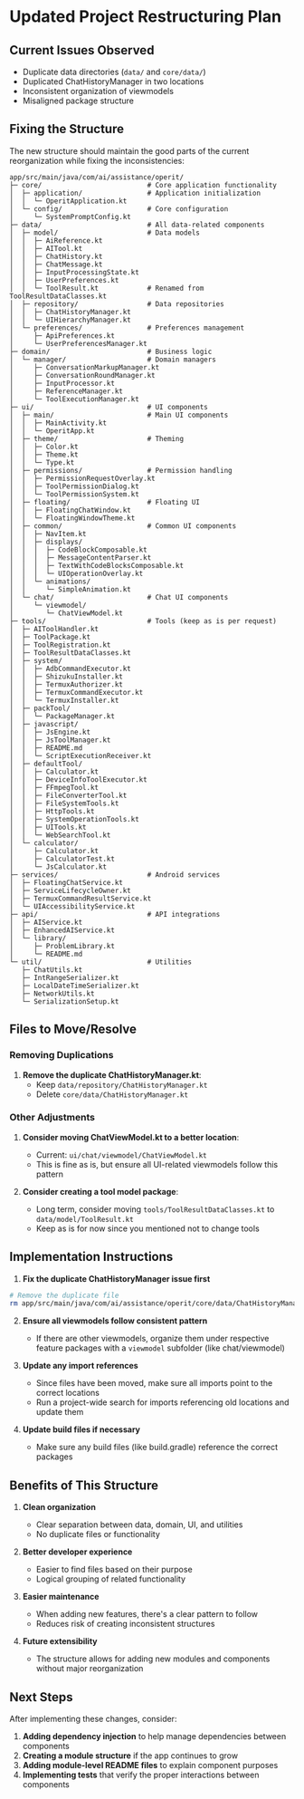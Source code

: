# Updated Project Restructuring Plan

## Current Issues Observed
- Duplicate data directories (`data/` and `core/data/`)
- Duplicated ChatHistoryManager in two locations
- Inconsistent organization of viewmodels
- Misaligned package structure

## Fixing the Structure

The new structure should maintain the good parts of the current reorganization while fixing the inconsistencies:

```
app/src/main/java/com/ai/assistance/operit/
├─ core/                          # Core application functionality
│  ├─ application/                # Application initialization
│  │  └─ OperitApplication.kt
│  └─ config/                     # Core configuration
│     └─ SystemPromptConfig.kt
├─ data/                          # All data-related components
│  ├─ model/                      # Data models
│  │  ├─ AiReference.kt
│  │  ├─ AITool.kt
│  │  ├─ ChatHistory.kt
│  │  ├─ ChatMessage.kt
│  │  ├─ InputProcessingState.kt
│  │  ├─ UserPreferences.kt
│  │  └─ ToolResult.kt            # Renamed from ToolResultDataClasses.kt
│  ├─ repository/                 # Data repositories
│  │  ├─ ChatHistoryManager.kt
│  │  └─ UIHierarchyManager.kt
│  └─ preferences/                # Preferences management
│     ├─ ApiPreferences.kt
│     └─ UserPreferencesManager.kt
├─ domain/                        # Business logic
│  └─ manager/                    # Domain managers
│     ├─ ConversationMarkupManager.kt
│     ├─ ConversationRoundManager.kt
│     ├─ InputProcessor.kt
│     ├─ ReferenceManager.kt
│     └─ ToolExecutionManager.kt
├─ ui/                            # UI components
│  ├─ main/                       # Main UI components
│  │  ├─ MainActivity.kt
│  │  └─ OperitApp.kt
│  ├─ theme/                      # Theming
│  │  ├─ Color.kt
│  │  ├─ Theme.kt
│  │  └─ Type.kt
│  ├─ permissions/                # Permission handling
│  │  ├─ PermissionRequestOverlay.kt
│  │  ├─ ToolPermissionDialog.kt
│  │  └─ ToolPermissionSystem.kt
│  ├─ floating/                   # Floating UI
│  │  ├─ FloatingChatWindow.kt
│  │  └─ FloatingWindowTheme.kt
│  ├─ common/                     # Common UI components
│  │  ├─ NavItem.kt
│  │  ├─ displays/
│  │  │  ├─ CodeBlockComposable.kt
│  │  │  ├─ MessageContentParser.kt
│  │  │  ├─ TextWithCodeBlocksComposable.kt
│  │  │  └─ UIOperationOverlay.kt
│  │  └─ animations/
│  │     └─ SimpleAnimation.kt
│  └─ chat/                       # Chat UI components
│     └─ viewmodel/
│        └─ ChatViewModel.kt
├─ tools/                         # Tools (keep as is per request)
│  ├─ AIToolHandler.kt
│  ├─ ToolPackage.kt
│  ├─ ToolRegistration.kt
│  ├─ ToolResultDataClasses.kt
│  ├─ system/
│  │  ├─ AdbCommandExecutor.kt
│  │  ├─ ShizukuInstaller.kt
│  │  ├─ TermuxAuthorizer.kt
│  │  ├─ TermuxCommandExecutor.kt
│  │  └─ TermuxInstaller.kt
│  ├─ packTool/
│  │  └─ PackageManager.kt
│  ├─ javascript/
│  │  ├─ JsEngine.kt
│  │  ├─ JsToolManager.kt
│  │  ├─ README.md
│  │  └─ ScriptExecutionReceiver.kt
│  ├─ defaultTool/
│  │  ├─ Calculator.kt
│  │  ├─ DeviceInfoToolExecutor.kt
│  │  ├─ FFmpegTool.kt
│  │  ├─ FileConverterTool.kt
│  │  ├─ FileSystemTools.kt
│  │  ├─ HttpTools.kt
│  │  ├─ SystemOperationTools.kt
│  │  ├─ UITools.kt
│  │  └─ WebSearchTool.kt
│  └─ calculator/
│     ├─ Calculator.kt
│     ├─ CalculatorTest.kt
│     └─ JsCalculator.kt
├─ services/                      # Android services
│  ├─ FloatingChatService.kt
│  ├─ ServiceLifecycleOwner.kt
│  ├─ TermuxCommandResultService.kt
│  └─ UIAccessibilityService.kt
├─ api/                           # API integrations
│  ├─ AIService.kt
│  ├─ EnhancedAIService.kt
│  └─ library/
│     ├─ ProblemLibrary.kt
│     └─ README.md
└─ util/                          # Utilities
   ├─ ChatUtils.kt
   ├─ IntRangeSerializer.kt
   ├─ LocalDateTimeSerializer.kt
   ├─ NetworkUtils.kt
   └─ SerializationSetup.kt
```

## Files to Move/Resolve

### Removing Duplications
1. **Remove the duplicate ChatHistoryManager.kt**:
   - Keep `data/repository/ChatHistoryManager.kt`
   - Delete `core/data/ChatHistoryManager.kt`

### Other Adjustments
1. **Consider moving ChatViewModel.kt to a better location**:
   - Current: `ui/chat/viewmodel/ChatViewModel.kt`
   - This is fine as is, but ensure all UI-related viewmodels follow this pattern

2. **Consider creating a tool model package**:
   - Long term, consider moving `tools/ToolResultDataClasses.kt` to `data/model/ToolResult.kt`
   - Keep as is for now since you mentioned not to change tools

## Implementation Instructions

1. **Fix the duplicate ChatHistoryManager issue first**
```bash
# Remove the duplicate file
rm app/src/main/java/com/ai/assistance/operit/core/data/ChatHistoryManager.kt
```

2. **Ensure all viewmodels follow consistent pattern**
   - If there are other viewmodels, organize them under respective feature packages with a `viewmodel` subfolder (like chat/viewmodel)

3. **Update any import references**
   - Since files have been moved, make sure all imports point to the correct locations
   - Run a project-wide search for imports referencing old locations and update them

4. **Update build files if necessary**
   - Make sure any build files (like build.gradle) reference the correct packages

## Benefits of This Structure

1. **Clean organization**
   - Clear separation between data, domain, UI, and utilities
   - No duplicate files or functionality

2. **Better developer experience**
   - Easier to find files based on their purpose
   - Logical grouping of related functionality

3. **Easier maintenance**
   - When adding new features, there's a clear pattern to follow
   - Reduces risk of creating inconsistent structures

4. **Future extensibility**
   - The structure allows for adding new modules and components without major reorganization

## Next Steps

After implementing these changes, consider:

1. **Adding dependency injection** to help manage dependencies between components
2. **Creating a module structure** if the app continues to grow
3. **Adding module-level README files** to explain component purposes
4. **Implementing tests** that verify the proper interactions between components 
